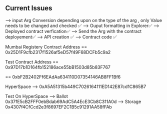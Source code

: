 ## Current Issues

--> input Arg Conversion depending upon on the type of the arg , only Value needs to be changed and checked ✅
--> Ouput formatting in Explorer✅
--> Deployed contract verfication✅
--> Send the Arg with the contract deployement✅
--> API creation ✅
--> Contract code ✅

Mumbai Registery Contract Address
== 0x25D1F9cfb2317f1526af5eD57f49F68DCFb5c9a2

Test Contract Address
== 0x97D17b1D164fb152186ace55bB1503d85b83F767

== 0xbF2B2402Ff6EAdAa634110D07354146AB8FF1Bf6

HyperSpace
--> 0xA5A51315b449C7026164111ED142E87cd1C865B7

Test On HyperSpace
--> Ballot 0x37fE5cB2FFF0ebBdab69AdC5A4EcE3Cb8C311A0d
--> Storage 0x4307f4CfCcd2e3f8697EF2C1B5c91291AA58fFAb
